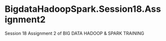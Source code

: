 # BigdataHadoopSpark.Session18.Assignment2
Session 18 Assignment 2 of BIG DATA HADOOP &amp; SPARK TRAINING

